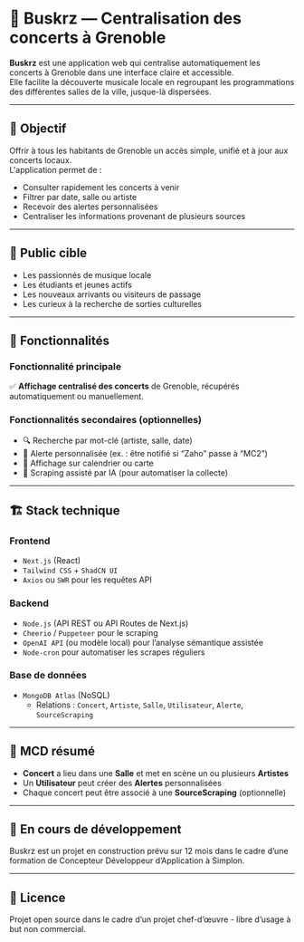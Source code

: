 # 🎸 Buskrz — Centralisation des concerts à Grenoble

**Buskrz** est une application web qui centralise automatiquement les concerts à Grenoble dans une interface claire et accessible.  
Elle facilite la découverte musicale locale en regroupant les programmations des différentes salles de la ville, jusque-là dispersées.

---

## 🎯 Objectif

Offrir à tous les habitants de Grenoble un accès simple, unifié et à jour aux concerts locaux.  
L'application permet de :
- Consulter rapidement les concerts à venir
- Filtrer par date, salle ou artiste
- Recevoir des alertes personnalisées
- Centraliser les informations provenant de plusieurs sources

---

## 👥 Public cible

- Les passionnés de musique locale
- Les étudiants et jeunes actifs
- Les nouveaux arrivants ou visiteurs de passage
- Les curieux à la recherche de sorties culturelles

---

## 🧩 Fonctionnalités

### Fonctionnalité principale
✅ **Affichage centralisé des concerts** de Grenoble, récupérés automatiquement ou manuellement.

### Fonctionnalités secondaires (optionnelles)
- 🔍 Recherche par mot-clé (artiste, salle, date)
- 🔔 Alerte personnalisée (ex. : être notifié si “Zaho” passe à “MC2”)
- 📅 Affichage sur calendrier ou carte
- 🧠 Scraping assisté par IA (pour automatiser la collecte)

---

## 🏗️ Stack technique

### Frontend
- `Next.js` (React)
- `Tailwind CSS` + `ShadCN UI`
- `Axios` ou `SWR` pour les requêtes API

### Backend
- `Node.js` (API REST ou API Routes de Next.js)
- `Cheerio` / `Puppeteer` pour le scraping
- `OpenAI API` (ou modèle local) pour l’analyse sémantique assistée
- `Node-cron` pour automatiser les scrapes réguliers

### Base de données
- `MongoDB Atlas` (NoSQL)
  - Relations : `Concert`, `Artiste`, `Salle`, `Utilisateur`, `Alerte`, `SourceScraping`

---

## 🧠 MCD résumé

- **Concert** a lieu dans une **Salle** et met en scène un ou plusieurs **Artistes**
- Un **Utilisateur** peut créer des **Alertes** personnalisées
- Chaque concert peut être associé à une **SourceScraping** (optionnelle)

---

## 🚧 En cours de développement

Buskrz est un projet en construction prévu sur 12 mois dans le cadre d’une formation de Concepteur Développeur d’Application à Simplon.

---

## 📜 Licence

Projet open source dans le cadre d’un projet chef-d’œuvre - libre d’usage à but non commercial.
